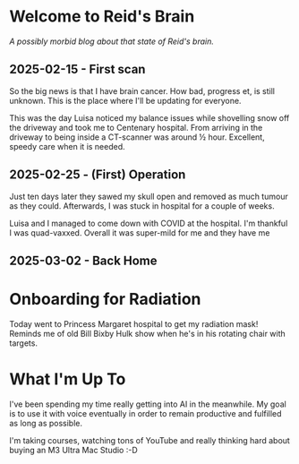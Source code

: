 # Welcome to Reid's Brain
_A possibly morbid blog about that state of Reid's brain._

## 2025-02-15 - First scan
So the big news is that I have brain cancer. How bad, progress et, is still unknown. This is the place where I'll be updating  for everyone.

This was the day Luisa noticed my balance issues while shovelling snow off the driveway and took me to Centenary hospital. From arriving in the driveway to being inside a CT-scanner was around ½ hour. Excellent, speedy care when it is needed.

## 2025-02-25 - (First) Operation
Just ten days later they sawed my skull open and removed as much tumour as they could. Afterwards, I was stuck in hospital for a couple of weeks.

Luisa and I managed to come down with COVID at the hospital. I'm thankful I was quad-vaxxed. Overall it was super-mild for me and they have me 

## 2025-03-02 - Back Home

# Onboarding for Radiation
Today went to Princess Margaret hospital to get my radiation mask! Reminds me of old Bill Bixby Hulk show when he's in his rotating chair with targets.

# What I'm Up To
I've been spending my time really getting into AI in the meanwhile. My goal is to use it with voice eventually in order to remain productive and fulfilled as long as possible.

I'm taking courses, watching tons of YouTube and really thinking hard about buying an M3 Ultra Mac Studio :-D


<!--stackedit_data:
eyJoaXN0b3J5IjpbLTEzMTQ2ODY1OTAsLTE4MTM5NjAyOTEsMT
EzMTAwNDM4LC0yNDc3Nzg4NjUsLTc1NzU0NDE5XX0=
-->